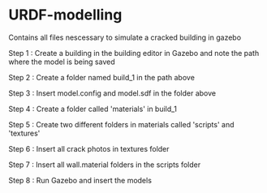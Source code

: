 # URDF-modelling
Contains all files nescessary to simulate a cracked building in gazebo

Step 1 : Create a building in the building editor in Gazebo and note the path where the model is being saved

Step 2 : Create a folder named build_1 in the path above

Step 3 : Insert model.config and model.sdf in the folder above

Step 4 : Create a folder called 'materials' in build_1

Step 5 : Create two different folders in materials called 'scripts' and 'textures'

Step 6 : Insert all crack photos in textures folder

Step 7 : Insert all wall.material folders in the scripts folder

Step 8 : Run Gazebo and insert the models

